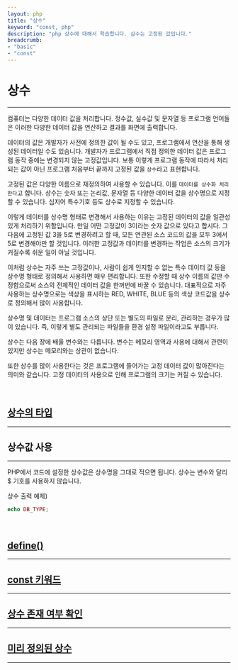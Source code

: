 ```yaml
---
layout: php
title: "상수"
keyword: "const, php"
description: "php 상수에 대해서 학습합니다. 삼수는 고정된 값입니다."
breadcrumb:
- "basic"
- "const"
---
```


# 상수
---
컴퓨터는 다양한 데이터 값을 처리합니다. 정수값, 실수값 및 문자열 등 프로그램 언어들은 이러한 다양한 데이터 값을 연산하고 결과를 화면에 출력합니다.

데이터의 값은 개발자가 사전에 정의한 값이 될 수도 있고, 프로그램에서 연산을 통해 생성된 데이터일 수도 있습니다. 개발자가 프로그램에서 직접 정의한 데이터 값은 프로그램 동작 중에는 변경되지 않는 고정값입니다. 보통 이렇게 프로그램 동작에 따라서 처리되는 값이 아닌 프로그램 처음부터 끝까지 고정된 값을 `상수`라고 표현합니다.

고정된 값은 다양한 이름으로 재정의하여 사용할 수 있습니다. 이를 `데이터를 상수화 처리한다`고 합니다. 상수는 숫자 또는 논리값, 문자열 등 다양한 데이터 값을 상수명으로 지정할 수 있습니다. 심지어 특수기호 등도 상수로 지정할 수 있습니다. 
 
이렇게 데이터를 상수명 형태로 변경해서 사용하는 이유는 고정된 데이터의 값을 일관성 있게 처리하기 위함입니다. 만일 어떤 고정값이 3이라는 숫자 값으로 있다고 합시다. 그 다음에 고정된 값 3을 5로 변경하려고 할 때, 모든 연관된 소스 코드의 값을 모두 3에서 5로 변경해야만 할 것입니다. 이러한 고정값과 데이터를 변경하는 작업은 소스의 크기가 커질수록 쉬운 일이 아닐 것입니다.

이처럼 상수는 자주 쓰는 고정값이나, 사람이 쉽게 인지할 수 없는 특수 데이터 값 등을 상수명 형태로 정의해서 사용하면 매우 편리합니다. 또한 수정할 때 상수 이름의 값만 수정함으로써 소스의 전체적인 데이터 값을 한꺼번에 바꿀 수 있습니다. 대표적으로 자주 사용하는 상수명으로는 색상을 표시하는 RED, WHITE, BLUE 등의 색상 코드값을 상수로 정의해서 많이 사용합니다.

상수명 및 데이터는 프로그램 소스의 상단 또는 별도의 파일로 분리, 관리하는 경우가 많이 있습니다. 즉, 이렇게 별도 관리되는 파일들을 환경 설정 파일이라고도 부릅니다.

상수는 다음 장에 배울 변수와는 다릅니다. 변수는 메모리 영역과 사용에 대해서 관련이 있지만 상수는 메모리와는 상관이 없습니다. 

또한 상수를 많이 사용한다는 것은 프로그램에 들어가는 고정 데이터 값이 많아진다는 의미와 같습니다. 고정 데이터의 사용으로 인해 프로그램의 크기는 커질 수 있습니다.

<br>

## [상수의 타입](type)
---

## 상수값 사용
---
PHP에서 코드에 설정한 상수값은 상수명을 그대로 적으면 됩니다. 상수는 변수와 달리 $ 기호를 사용하지 않습니다.

상수 출력 예제)
```php
echo DB_TYPE;
```

<br>

## [define()](define)
---

## [const 키워드](const)
---

## [상수 존재 여부 확인](defined)
---

## [미리 정의된 상수](reserved)
---
